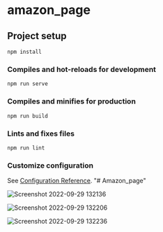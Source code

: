 # amazon_page

## Project setup
```
npm install
```

### Compiles and hot-reloads for development
```
npm run serve
```

### Compiles and minifies for production
```
npm run build
```

### Lints and fixes files
```
npm run lint
```

### Customize configuration
See [Configuration Reference](https://cli.vuejs.org/config/).
"# Amazon_page" 

![Screenshot 2022-09-29 132136](https://user-images.githubusercontent.com/69730742/192979506-6a50d099-1161-4efb-9749-b01f533444be.jpg)

![Screenshot 2022-09-29 132206](https://user-images.githubusercontent.com/69730742/192979607-0d0a217f-86bc-49d6-b3f5-ff5094de6737.jpg)

![Screenshot 2022-09-29 132236](https://user-images.githubusercontent.com/69730742/192979624-a7d4a08c-f29c-476b-8cd9-786f7d741186.jpg)
